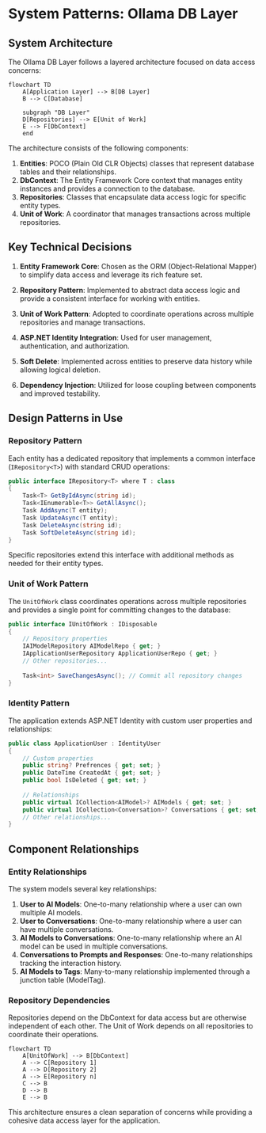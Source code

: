 # System Patterns: Ollama DB Layer

## System Architecture

The Ollama DB Layer follows a layered architecture focused on data access concerns:

```mermaid
flowchart TD
    A[Application Layer] --> B[DB Layer]
    B --> C[Database]
    
    subgraph "DB Layer"
    D[Repositories] --> E[Unit of Work]
    E --> F[DbContext]
    end
```

The architecture consists of the following components:

1. **Entities**: POCO (Plain Old CLR Objects) classes that represent database tables and their relationships.
2. **DbContext**: The Entity Framework Core context that manages entity instances and provides a connection to the database.
3. **Repositories**: Classes that encapsulate data access logic for specific entity types.
4. **Unit of Work**: A coordinator that manages transactions across multiple repositories.

## Key Technical Decisions

1. **Entity Framework Core**: Chosen as the ORM (Object-Relational Mapper) to simplify data access and leverage its rich feature set.

2. **Repository Pattern**: Implemented to abstract data access logic and provide a consistent interface for working with entities.

3. **Unit of Work Pattern**: Adopted to coordinate operations across multiple repositories and manage transactions.

4. **ASP.NET Identity Integration**: Used for user management, authentication, and authorization.

5. **Soft Delete**: Implemented across entities to preserve data history while allowing logical deletion.

6. **Dependency Injection**: Utilized for loose coupling between components and improved testability.

## Design Patterns in Use

### Repository Pattern

Each entity has a dedicated repository that implements a common interface (`IRepository<T>`) with standard CRUD operations:

```csharp
public interface IRepository<T> where T : class
{
    Task<T> GetByIdAsync(string id);
    Task<IEnumerable<T>> GetAllAsync();
    Task AddAsync(T entity);
    Task UpdateAsync(T entity);
    Task DeleteAsync(string id);
    Task SoftDeleteAsync(string id);
}
```

Specific repositories extend this interface with additional methods as needed for their entity types.

### Unit of Work Pattern

The `UnitOfWork` class coordinates operations across multiple repositories and provides a single point for committing changes to the database:

```csharp
public interface IUnitOfWork : IDisposable
{
    // Repository properties
    IAIModelRepository AIModelRepo { get; }
    IApplicationUserRepository ApplicationUserRepo { get; }
    // Other repositories...
    
    Task<int> SaveChangesAsync(); // Commit all repository changes
}
```

### Identity Pattern

The application extends ASP.NET Identity with custom user properties and relationships:

```csharp
public class ApplicationUser : IdentityUser
{
    // Custom properties
    public string? Prefrences { get; set; }
    public DateTime CreatedAt { get; set; }
    public bool IsDeleted { get; set; }
    
    // Relationships
    public virtual ICollection<AIModel>? AIModels { get; set; }
    public virtual ICollection<Conversation>? Conversations { get; set; }
    // Other relationships...
}
```

## Component Relationships

### Entity Relationships

The system models several key relationships:

1. **User to AI Models**: One-to-many relationship where a user can own multiple AI models.
2. **User to Conversations**: One-to-many relationship where a user can have multiple conversations.
3. **AI Models to Conversations**: One-to-many relationship where an AI model can be used in multiple conversations.
4. **Conversations to Prompts and Responses**: One-to-many relationships tracking the interaction history.
5. **AI Models to Tags**: Many-to-many relationship implemented through a junction table (ModelTag).

### Repository Dependencies

Repositories depend on the DbContext for data access but are otherwise independent of each other. The Unit of Work depends on all repositories to coordinate their operations.

```mermaid
flowchart TD
    A[UnitOfWork] --> B[DbContext]
    A --> C[Repository 1]
    A --> D[Repository 2]
    A --> E[Repository n]
    C --> B
    D --> B
    E --> B
```

This architecture ensures a clean separation of concerns while providing a cohesive data access layer for the application.